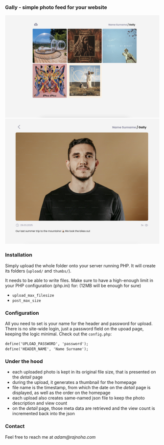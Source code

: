 ### Gally - simple photo feed for your website
![overview](preview.png)
![detail](detail.png)

### Installation
Simply upload the whole folder onto your server running PHP. It will create its folders (`upload/` and `thumbs/`).

It needs to be able to write files. Make sure to have a high-enough limit in your PHP configuration (php.ini) for: (12MB will be enough for sure)
- `upload_max_filesize`
- `post_max_size`

### Configuration
All you need to set is your name for the header and password for upload.
There is no site-wide login, just a password field on the upoad page, keeping the logic minimal. Check out the `config.php`:


`define('UPLOAD_PASSWORD', 'password');`  
`define('HEADER_NAME', 'Name Surname');`

### Under the hood
- each uploaded photo is kept in its original file size, that is presented on the _detail_ page
- during the upload, it generates a thumbnail for the homepage
- file name is the timestamp, from which the date on the _detail_ page is displayed, as well as the order on the homepage
- each upload also creates same-named json file to keep the photo description and view count
- on the _detail_ page, those meta data are retrieved and the view count is incremented back into the json

### Contact
Feel free to reach me at _adam@rajnoha.com_